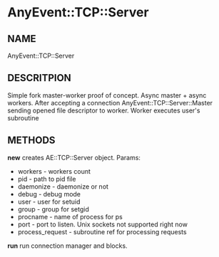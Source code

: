 # AnyEvent::TCP::Server

## NAME

AnyEvent::TCP::Server

## DESCRITPION

Simple fork master-worker proof of concept. Async master + async workers.
After accepting a connection AnyEvent::TCP::Server::Master sending opened file
descriptor to worker. Worker executes user's subroutine

## METHODS

**new** creates AE::TCP::Server object. Params:

 - workers \- workers count
 - pid \- path to pid file
 - daemonize \- daemonize or not
 - debug \- debug mode
 - user \- user for setuid
 - group \- group for setgid
 - procname \- name of process for ps
 - port \- port to listen. Unix sockets not supported right now
 - process_request \- subroutine ref for processing requests

**run** run connection manager and blocks.
